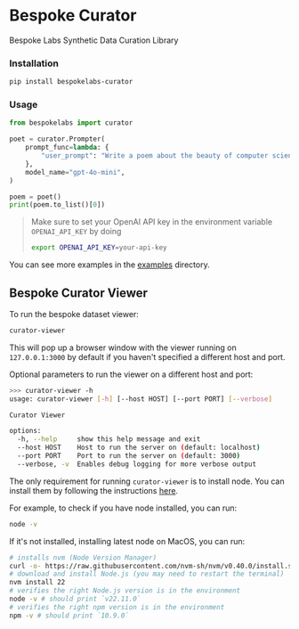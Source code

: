 # Bespoke Curator

Bespoke Labs Synthetic Data Curation Library

### Installation

```bash
pip install bespokelabs-curator
```

### Usage

```python
from bespokelabs import curator

poet = curator.Prompter(
    prompt_func=lambda: {
        "user_prompt": "Write a poem about the beauty of computer science"
    },
    model_name="gpt-4o-mini",
)

poem = poet()
print(poem.to_list()[0])
```


> Make sure to set your OpenAI API key in the environment variable `OPENAI_API_KEY` by doing 
> ```bash
> export OPENAI_API_KEY=your-api-key
> ```

You can see more examples in the [examples](examples) directory.

## Bespoke Curator Viewer

To run the bespoke dataset viewer:

```bash
curator-viewer
```

This will pop up a browser window with the viewer running on `127.0.0.1:3000` by default if you haven't specified a different host and port.


Optional parameters to run the viewer on a different host and port:
```bash
>>> curator-viewer -h
usage: curator-viewer [-h] [--host HOST] [--port PORT] [--verbose]

Curator Viewer

options:
  -h, --help     show this help message and exit
  --host HOST    Host to run the server on (default: localhost)
  --port PORT    Port to run the server on (default: 3000)
  --verbose, -v  Enables debug logging for more verbose output
```

The only requirement for running `curator-viewer` is to install node. You can install them by following the instructions [here](https://nodejs.org/en/download/package-manager).

For example, to check if you have node installed, you can run:

```bash
node -v
```

If it's not installed, installing latest node on MacOS, you can run:

```bash
# installs nvm (Node Version Manager)
curl -o- https://raw.githubusercontent.com/nvm-sh/nvm/v0.40.0/install.sh | bash
# download and install Node.js (you may need to restart the terminal)
nvm install 22
# verifies the right Node.js version is in the environment
node -v # should print `v22.11.0`
# verifies the right npm version is in the environment
npm -v # should print `10.9.0`
```
